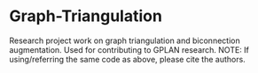 # Graph-Triangulation
Research project work on graph triangulation and biconnection augmentation. Used for contributing to GPLAN research.
NOTE: If using/referring the same code as above, please cite the authors.
